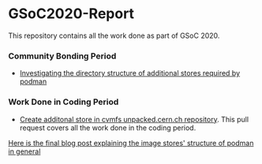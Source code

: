 # GSoC2020-Report
This repository contains all the work done as part of GSoC 2020.

### Community Bonding Period
* [Investigating the directory structure of additional stores required by podman](https://github.com/Mohitty/PodmanAdditonalStore)

### Work Done in Coding Period
* [Create additonal store in cvmfs unpacked.cern.ch repository](https://github.com/cvmfs/cvmfs/pull/2582). This pull request covers all the work done in the coding period. 


[Here is the final blog post explaining the image stores' structure of podman in general](https://medium.com/@mohit2501tyagi/lets-walk-through-podman-37636cf223c5)
